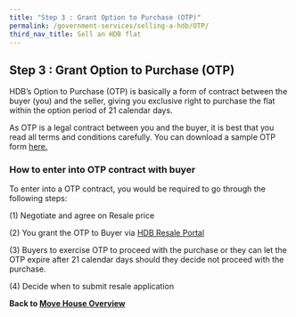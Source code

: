 ```yaml
---
title: "Step 3 : Grant Option to Purchase (OTP)"
permalink: /government-services/selling-a-hdb/OTP/
third_nav_title: Sell an HDB flat
---
```


## Step 3 : Grant Option to Purchase (OTP)

HDB’s Option to Purchase (OTP) is basically a form of contract between the buyer (you) and the seller, giving you exclusive right to purchase the flat within the option period of 21 calendar days.

As OTP is a legal contract between you and the buyer, it is best that you read all terms and conditions carefully. You can download a sample OTP form <a href="https://services2.hdb.gov.sg/webapp/BB24OTPDlWeb/BB24POptionToPurchaseDL_Link" target="_blank">here.</a>

### How to enter into OTP contract with buyer

To enter into a OTP contract, you would be required to go through the following steps:

(1) Negotiate and agree on Resale price

(2) You grant the OTP to Buyer via [HDB Resale Portal](https://www.hdb.gov.sg/cs/infoweb/residential/selling-a-flat/procedures/option-to-purchase)

(3) Buyers to exercise OTP to proceed with the purchase or they can let the OTP expire after 21 calendar days should they decide not proceed with the purchase.

(4) Decide when to submit resale application


**Back to [Move House Overview](/government-services/move-house/overview/)**
